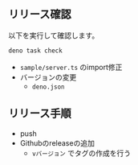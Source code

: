 ## リリース確認

以下を実行して確認します。

```sh
deno task check
```

* `sample/server.ts` のimport修正
* バージョンの変更
  * `deno.json`

## リリース手順

* push
* Githubのreleaseの追加
  * `vバージョン` でタグの作成を行う
